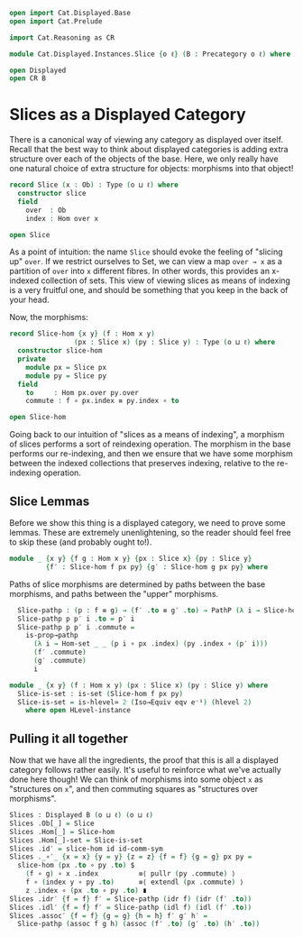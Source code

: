 ```agda
open import Cat.Displayed.Base
open import Cat.Prelude

import Cat.Reasoning as CR

module Cat.Displayed.Instances.Slice {o ℓ} (B : Precategory o ℓ) where

open Displayed
open CR B
```

# Slices as a Displayed Category

There is a canonical way of viewing any category as displayed over
itself. Recall that the best way to think about displayed categories is
adding extra structure over each of the objects of the base. Here, we
only really have one natural choice of extra structure for objects:
morphisms into that object!

```agda
record Slice (x : Ob) : Type (o ⊔ ℓ) where
  constructor slice
  field
    over  : Ob
    index : Hom over x

open Slice
```

As a point of intuition: the name `Slice` should evoke the feeling of
"slicing up" `over`. If we restrict ourselves to Set, we can view a map
`over → x` as a partition of `over` into `x` different fibres. In other
words, this provides an x-indexed collection of sets. This view of
viewing slices as means of indexing is a very fruitful one, and should
be something that you keep in the back of your head.

Now, the morphisms:

```agda
record Slice-hom {x y} (f : Hom x y)
                (px : Slice x) (py : Slice y) : Type (o ⊔ ℓ) where
  constructor slice-hom
  private
    module px = Slice px
    module py = Slice py
  field
    to     : Hom px.over py.over
    commute : f ∘ px.index ≡ py.index ∘ to

open Slice-hom
```

<!--
```agda
private unquoteDecl eqv = declare-record-iso eqv (quote Slice-hom)
```
-->

Going back to our intuition of "slices as a means of indexing", a
morphism of slices performs a sort of reindexing operation. The morphism
in the base performs our re-indexing, and then we ensure that we have
some morphism between the indexed collections that preserves indexing,
relative to the re-indexing operation.

## Slice Lemmas

Before we show this thing is a displayed category, we need to prove some
lemmas.  These are extremely unenlightening, so the reader should feel
free to skip these (and probably ought to!).

```agda
module _ {x y} {f g : Hom x y} {px : Slice x} {py : Slice y}
         {f′ : Slice-hom f px py} {g′ : Slice-hom g px py} where
```

Paths of slice morphisms are determined by paths between the base
morphisms, and paths between the "upper" morphisms.

```agda
  Slice-pathp : (p : f ≡ g) → (f′ .to ≡ g′ .to) → PathP (λ i → Slice-hom (p i) px py) f′ g′
  Slice-pathp p p′ i .to = p′ i
  Slice-pathp p p′ i .commute =
    is-prop→pathp
      (λ i → Hom-set _ _ (p i ∘ px .index) (py .index ∘ (p′ i)))
      (f′ .commute)
      (g′ .commute)
      i
```

```agda
module _ {x y} (f : Hom x y) (px : Slice x) (py : Slice y) where
  Slice-is-set : is-set (Slice-hom f px py)
  Slice-is-set = is-hlevel≃ 2 (Iso→Equiv eqv e⁻¹) (hlevel 2)
    where open HLevel-instance
```

## Pulling it all together

Now that we have all the ingredients, the proof that this is all a
displayed category follows rather easily. It's useful to reinforce what
we've actually done here though!  We can think of morphisms into some
object `x` as "structures on `x`", and then commuting squares as
"structures over morphisms".

```agda
Slices : Displayed B (o ⊔ ℓ) (o ⊔ ℓ)
Slices .Ob[_] = Slice
Slices .Hom[_] = Slice-hom
Slices .Hom[_]-set = Slice-is-set
Slices .id′ = slice-hom id id-comm-sym
Slices ._∘′_ {x = x} {y = y} {z = z} {f = f} {g = g} px py =
  slice-hom (px .to ∘ py .to) $
    (f ∘ g) ∘ x .index          ≡⟨ pullr (py .commute) ⟩
    f ∘ (index y ∘ py .to)      ≡⟨ extendl (px .commute) ⟩
    z .index ∘ (px .to ∘ py .to) ∎
Slices .idr′ {f = f} f′ = Slice-pathp (idr f) (idr (f′ .to))
Slices .idl′ {f = f} f′ = Slice-pathp (idl f) (idl (f′ .to))
Slices .assoc′ {f = f} {g = g} {h = h} f′ g′ h′ =
  Slice-pathp (assoc f g h) (assoc (f′ .to) (g′ .to) (h′ .to))
```

